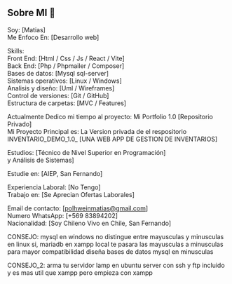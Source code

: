 ## Sobre MI 👋
Soy: [Matias]   
Me Enfoco En: [Desarrollo web]   

Skills:    
Front End: [Html / Css / Js / React / Vite]   
Back End: [Php / Phpmailer / Composer]   
Bases de datos: [Mysql sql-server]   
Sistemas operativos: [Linux / Windows]   
Analisis y diseño: [Uml / Wireframes]   
Control de versiones: [Git / GitHub]   
Estructura de carpetas: [MVC / Features]   

Actualmente Dedico mi tiempo al proyecto: Mi Portfolio 1.0 [Repositorio Privado]   
Mi Proyecto Principal es: La Version privada de el respositorio INVENTARIO_DEMO_1.0_ [UNA WEB APP DE GESTION DE INVENTARIOS]   

Estudios: [Técnico de Nivel Superior en Programación]   
y Análisis de Sistemas]   

Estudie en: [AIEP, San Fernando]   

Experiencia Laboral: [No Tengo]   
Trabajo en: [Se Aprecian Ofertas Laborales]   

Email de contacto: [polhweinmatias@gmail.com]    
Numero WhatsApp: [+569 83894202]   
Nacionalidad: [Soy Chileno Vivo en Chile, San Fernando]   


CONSEJO: mysql en windows no distingue entre mayusculas y minusculas en linux si, mariadb en xampp local te pasara las mayusculas a minusculas para mayor compatibilidad diseña bases de datos mysql en minusculas  


CONSEJO_2: arma tu servidor lamp en ubuntu server con ssh y ftp incluido y es mas util que xampp pero empieza con xampp   


<!--
**matiasapl/matiasapl** is a ✨ _special_ ✨ repository because its `README.md` (this file) appears on your GitHub profile.

Here are some ideas to get you started:

- 🔭 I’m currently working on ...
- 🌱 I’m currently learning ...
- 👯 I’m looking to collaborate on ...
- 🤔 I’m looking for help with ...
- 💬 Ask me about ...
- 📫 How to reach me: ...
- 😄 Pronouns: ...
- ⚡ Fun fact: ...
-->
